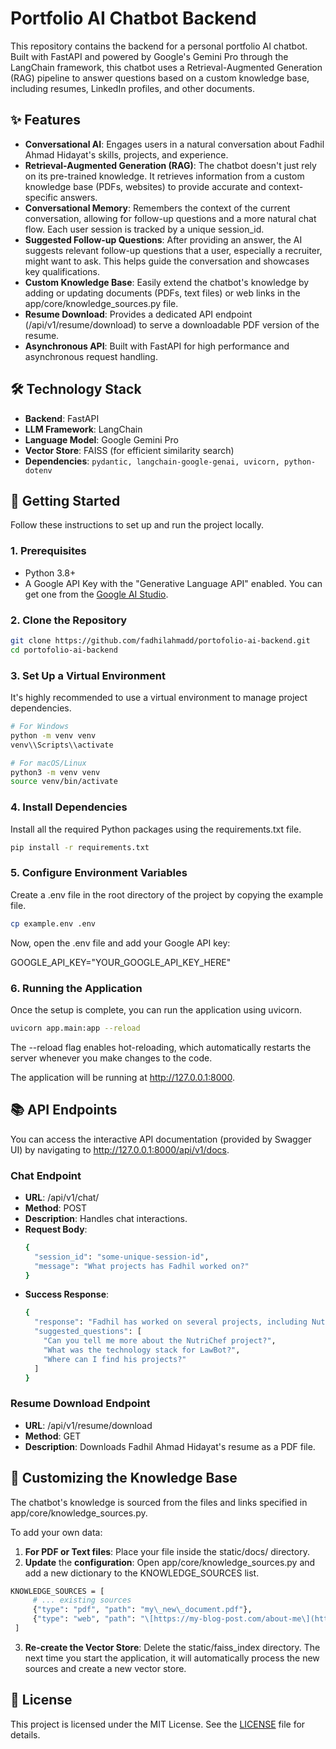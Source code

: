 # **Portfolio AI Chatbot Backend**

This repository contains the backend for a personal portfolio AI chatbot. Built with FastAPI and powered by Google's Gemini Pro through the LangChain framework, this chatbot uses a Retrieval-Augmented Generation (RAG) pipeline to answer questions based on a custom knowledge base, including resumes, LinkedIn profiles, and other documents.

## **✨ Features**

* **Conversational AI**: Engages users in a natural conversation about Fadhil Ahmad Hidayat's skills, projects, and experience.  
* **Retrieval-Augmented Generation (RAG)**: The chatbot doesn't just rely on its pre-trained knowledge. It retrieves information from a custom knowledge base (PDFs, websites) to provide accurate and context-specific answers.  
* **Conversational Memory**: Remembers the context of the current conversation, allowing for follow-up questions and a more natural chat flow. Each user session is tracked by a unique session\_id.  
* **Suggested Follow-up Questions**: After providing an answer, the AI suggests relevant follow-up questions that a user, especially a recruiter, might want to ask. This helps guide the conversation and showcases key qualifications.  
* **Custom Knowledge Base**: Easily extend the chatbot's knowledge by adding or updating documents (PDFs, text files) or web links in the app/core/knowledge\_sources.py file.  
* **Resume Download**: Provides a dedicated API endpoint (/api/v1/resume/download) to serve a downloadable PDF version of the resume.  
* **Asynchronous API**: Built with FastAPI for high performance and asynchronous request handling.

## **🛠️ Technology Stack**

* **Backend**: FastAPI  
* **LLM Framework**: LangChain  
* **Language Model**: Google Gemini Pro  
* **Vector Store**: FAISS (for efficient similarity search)  
* **Dependencies**: ```pydantic, langchain-google-genai, uvicorn, python-dotenv```

## **🚀 Getting Started**

Follow these instructions to set up and run the project locally.

### **1\. Prerequisites**

* Python 3.8+  
* A Google API Key with the "Generative Language API" enabled. You can get one from the [Google AI Studio](https://aistudio.google.com/app/apikey).

### **2\. Clone the Repository**
```bash
git clone https://github.com/fadhilahmadd/portofolio-ai-backend.git
cd portofolio-ai-backend
```
### **3\. Set Up a Virtual Environment**

It's highly recommended to use a virtual environment to manage project dependencies.
```bash
# For Windows  
python -m venv venv  
venv\\Scripts\\activate
```
```bash
# For macOS/Linux  
python3 -m venv venv  
source venv/bin/activate
```
### **4\. Install Dependencies**

Install all the required Python packages using the requirements.txt file.
```bash
pip install -r requirements.txt
```
### **5\. Configure Environment Variables**

Create a .env file in the root directory of the project by copying the example file.
```bash
cp example.env .env
```
Now, open the .env file and add your Google API key:

GOOGLE\_API\_KEY="YOUR\_GOOGLE\_API\_KEY\_HERE"

### **6\. Running the Application**

Once the setup is complete, you can run the application using uvicorn.
```bash
uvicorn app.main:app --reload
```
The --reload flag enables hot-reloading, which automatically restarts the server whenever you make changes to the code.

The application will be running at http://127.0.0.1:8000.

## **📚 API Endpoints**

You can access the interactive API documentation (provided by Swagger UI) by navigating to http://127.0.0.1:8000/api/v1/docs.

### **Chat Endpoint**

* **URL**: /api/v1/chat/  
* **Method**: POST  
* **Description**: Handles chat interactions.  
* **Request Body**:
  ```bash  
  {  
    "session_id": "some-unique-session-id",  
    "message": "What projects has Fadhil worked on?"  
  }
  ```
* **Success Response**:  
  ```bash
  {  
    "response": "Fadhil has worked on several projects, including NutriChef, an Android app for recipe recommendations, and LawBot, a legal chatbot for Indonesian law. Would you like to know more about a specific project?",  
    "suggested_questions": [  
      "Can you tell me more about the NutriChef project?",  
      "What was the technology stack for LawBot?",  
      "Where can I find his projects?"  
    ]  
  }
  ```

### **Resume Download Endpoint**

* **URL**: /api/v1/resume/download  
* **Method**: GET  
* **Description**: Downloads Fadhil Ahmad Hidayat's resume as a PDF file.

## **🧠 Customizing the Knowledge Base**

The chatbot's knowledge is sourced from the files and links specified in app/core/knowledge\_sources.py.

To add your own data:

1. **For PDF or Text files**: Place your file inside the static/docs/ directory.  
2. **Update** the **configuration**: Open app/core/knowledge\_sources.py and add a new dictionary to the KNOWLEDGE\_SOURCES list.  
  ```bash
  KNOWLEDGE_SOURCES = [  
       # ... existing sources  
       {"type": "pdf", "path": "my\_new\_document.pdf"},  
       {"type": "web", "path": "\[https://my-blog-post.com/about-me\](https://my-blog-post.com/about-me)"},  
   ]
  ```

3. **Re-create the Vector Store**: Delete the static/faiss_index directory. The next time you start the application, it will automatically process the new sources and create a new vector store.

## **📄 License**

This project is licensed under the MIT License. See the [LICENSE](https://www.google.com/search?q=LICENSE) file for details.